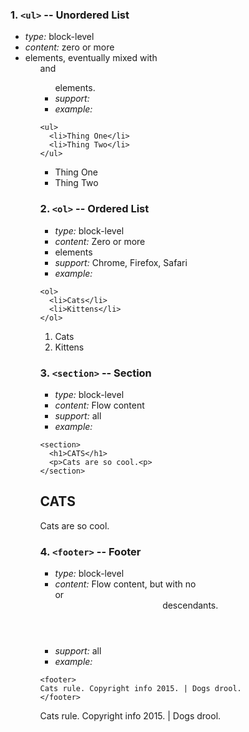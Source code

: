 ### 1. `<ul>` -- Unordered List

* *type:* block-level
* *content:* zero or more <li> elements, eventually mixed with <ol> and <ul> elements.
* *support:* 
* *example:*
```
<ul>
  <li>Thing One</li>
  <li>Thing Two</li>
</ul>
```
<ul>
  <li>Thing One</li>
  <li>Thing Two</li>
</ul>

### 2. `<ol>` -- Ordered List

* *type:* block-level
* *content:* Zero or more <li> elements
* *support:* Chrome, Firefox, Safari
* *example:*
```
<ol>
  <li>Cats</li>
  <li>Kittens</li>
</ol>
```
<ol>
  <li>Cats</li>
  <li>Kittens</li>
</ol>

### 3. `<section>` -- Section

* *type:* block-level
* *content:* Flow content
* *support:* all
* *example:*
```
<section>
  <h1>CATS</h1>
  <p>Cats are so cool.<p>
</section>
```
<section>
  <h1>CATS</h1>
  <p>Cats are so cool.<p>
</section>

### 4. `<footer>` -- Footer

* *type:* block-level
* *content:* Flow content, but with no <footer> or <header> descendants.
* *support:* all
* *example:*
```
<footer>
Cats rule. Copyright info 2015. | Dogs drool.
</footer>
```
<footer>
Cats rule. Copyright info 2015. | Dogs drool.
</footer>

